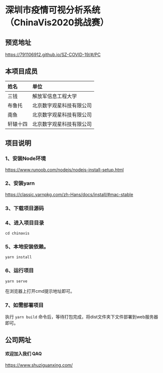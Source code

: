 # 深圳市疫情可视分析系统（ChinaVis2020挑战赛）

## 预览地址
https://791106912.github.io/SZ-COVID-19/#/PC

## 本项目成员
|    姓名    |       单位       |
|:-------|:-------------|
|三钱|解放军信息工程大学|
|布鲁托|北京数字观星科技有限公司|
|南鱼|北京数字观星科技有限公司|
|轩辕十四|北京数字观星科技有限公司|

## 项目说明

### 1、安装Node环境
https://www.runoob.com/nodejs/nodejs-install-setup.html

### 2、安装yarn
https://classic.yarnpkg.com/zh-Hans/docs/install/#mac-stable

### 3、下载项目源码

### 4、进入项目目录
`cd chinavis`

### 5、本地安装依赖。
`yarn install`

### 6、运行项目
`yarn serve`

在浏览器上打开cmd提示地址即可。

### 7、如需部署项目
执行 `yarn build` 命令后，等待打包完成，将dist文件夹下文件部署到web服务器即可。

## 公司网址
#### 欢迎加入我们 QAQ
https://www.shuziguanxing.com/
